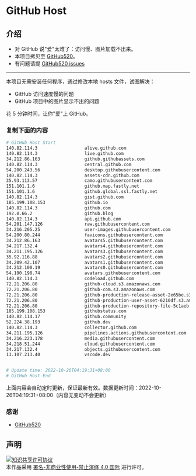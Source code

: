 # GitHub Host
## 介绍
- 对 GitHub 说"爱"太难了：访问慢、图片加载不出来。
- 本项目拷贝至 [GitHub520](https://github.com/521xueweihan/GitHub520)。
- 有问题请提 [GitHub520 issues](https://github.com/521xueweihan/GitHub520/issues/new)

---

本项目无需安装任何程序，通过修改本地 hosts 文件，试图解决：
- GitHub 访问速度慢的问题
- GitHub 项目中的图片显示不出的问题

花 5 分钟时间，让你"爱"上 GitHub。

### 复制下面的内容
```bash
# GitHub Host Start
140.82.114.3                  alive.github.com
140.82.114.3                  live.github.com
34.212.86.163                 github.githubassets.com
140.82.114.3                  central.github.com
54.200.243.56                 desktop.githubusercontent.com
140.82.114.3                  assets-cdn.github.com
35.93.113.57                  camo.githubusercontent.com
151.101.1.6                   github.map.fastly.net
151.101.1.6                   github.global.ssl.fastly.net
140.82.114.3                  gist.github.com
185.199.108.153               github.io
140.82.114.3                  github.com
192.0.66.2                    github.blog
140.82.114.3                  api.github.com
54.201.147.126                raw.githubusercontent.com
34.216.205.25                 user-images.githubusercontent.com
54.200.80.244                 favicons.githubusercontent.com
34.212.86.163                 avatars5.githubusercontent.com
34.217.132.4                  avatars4.githubusercontent.com
34.211.195.126                avatars3.githubusercontent.com
35.92.116.88                  avatars2.githubusercontent.com
34.209.42.107                 avatars1.githubusercontent.com
34.212.100.19                 avatars0.githubusercontent.com
54.190.198.74                 avatars.githubusercontent.com
140.82.114.3                  codeload.github.com
72.21.206.80                  github-cloud.s3.amazonaws.com
72.21.206.80                  github-com.s3.amazonaws.com
72.21.206.80                  github-production-release-asset-2e65be.s3.amazonaws.com
72.21.206.80                  github-production-user-asset-6210df.s3.amazonaws.com
72.21.206.80                  github-production-repository-file-5c1aeb.s3.amazonaws.com
185.199.108.153               githubstatus.com
140.82.114.17                 github.community
52.224.38.193                 github.dev
140.82.114.3                  collector.github.com
34.211.195.126                pipelines.actions.githubusercontent.com
34.216.223.178                media.githubusercontent.com
34.218.51.244                 cloud.githubusercontent.com
34.217.132.4                  objects.githubusercontent.com
13.107.213.40                 vscode.dev


# Update time: 2022-10-26T04:19:31+08:00
# GitHub Host End

```
上面内容会自动定时更新，保证最新有效。数据更新时间：2022-10-26T04:19:31+08:00（内容无变动不会更新）

### 感谢

- [GitHub520](https://github.com/521xueweihan/GitHub520)

## 声明
<a rel="license" href="https://creativecommons.org/licenses/by-nc-nd/4.0/deed.zh"><img alt="知识共享许可协议" style="border-width: 0" src="https://licensebuttons.net/l/by-nc-nd/4.0/88x31.png"></a><br>本作品采用 <a rel="license" href="https://creativecommons.org/licenses/by-nc-nd/4.0/deed.zh">署名-非商业性使用-禁止演绎 4.0 国际</a> 进行许可。